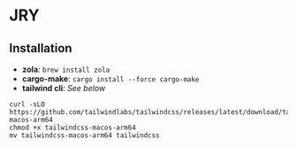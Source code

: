 # JRY

## Installation

* **zola**: `brew install zola`
* **cargo-make**: `cargo install --force cargo-make`
* **tailwind cli**: _See below_

```
curl -sLO https://github.com/tailwindlabs/tailwindcss/releases/latest/download/tailwindcss-macos-arm64
chmod +x tailwindcss-macos-arm64
mv tailwindcss-macos-arm64 tailwindcss
```

